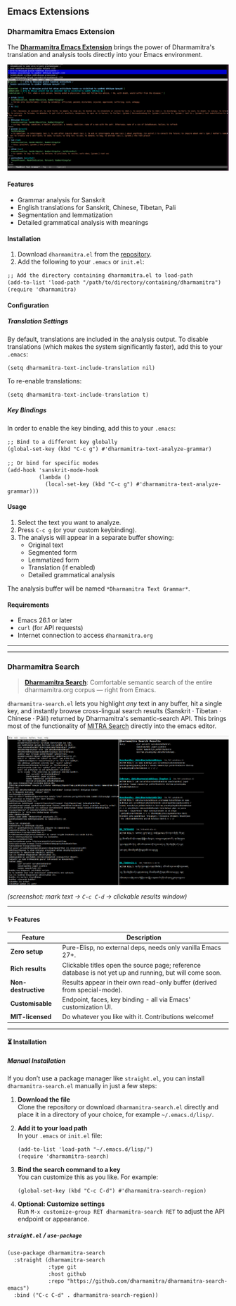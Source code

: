 ## Emacs Extensions

### Dharmamitra Emacs Extension

The **[Dharmamitra Emacs Extension](https://github.com/dharmamitra/dharmamitra-emacs)** brings the power of Dharmamitra's translation and analysis tools directly into your Emacs environment.

![Screenshot of Dharmamitra grammar analysis](https://github.com/dharmamitra/dharmamitra-emacs/raw/main/screenshot.png)

#### Features

*   Grammar analysis for Sanskrit
*   English translations for Sanskrit, Chinese, Tibetan, Pali
*   Segmentation and lemmatization
*   Detailed grammatical analysis with meanings

#### Installation

1.  Download `dharmamitra.el` from the [repository](https://github.com/dharmamitra/dharmamitra-emacs).
2.  Add the following to your `.emacs` or `init.el`:

```emacs-lisp
;; Add the directory containing dharmamitra.el to load-path
(add-to-list 'load-path "/path/to/directory/containing/dharmamitra")
(require 'dharmamitra)
```

#### Configuration

##### Translation Settings

By default, translations are included in the analysis output. To disable translations (which makes the system significantly faster), add this to your `.emacs`:

```emacs-lisp
(setq dharmamitra-text-include-translation nil)
```

To re-enable translations:

```emacs-lisp
(setq dharmamitra-text-include-translation t)
```

##### Key Bindings

In order to enable the key binding, add this to your `.emacs`:

```emacs-lisp
;; Bind to a different key globally
(global-set-key (kbd "C-c g") #'dharmamitra-text-analyze-grammar)

;; Or bind for specific modes
(add-hook 'sanskrit-mode-hook
          (lambda ()
            (local-set-key (kbd "C-c g") #'dharmamitra-text-analyze-grammar)))
```

#### Usage

1.  Select the text you want to analyze.
2.  Press `C-c g` (or your custom keybinding).
3.  The analysis will appear in a separate buffer showing:
    *   Original text
    *   Segmented form
    *   Lemmatized form
    *   Translation (if enabled)
    *   Detailed grammatical analysis

The analysis buffer will be named `*Dharmamitra Text Grammar*`.

#### Requirements

*   Emacs 26.1 or later
*   `curl` (for API requests)
*   Internet connection to access `dharmamitra.org`

---



---

### Dharmamitra Search

> **[Dharmamitra Search](https://github.com/dharmamitra/dharmamitra-search-emacs)**: Comfortable semantic search of the entire
> dharmamitra.org corpus — right from Emacs.

`dharmamitra-search.el` lets you highlight _any_ text in any buffer, hit a single key, and instantly browse cross-lingual search results (Sanskrit · Tibetan · Chinese · Pāli) returned by Dharmamitra's semantic-search API. This brings most of the functionality of [MITRA Search](https://dharmamitra.github.io/dharmamitra-guides/mitra_tools/search/) directly into the emacs editor. 

![Dharmamitra Search Demo](https://github.com/dharmamitra/dharmamitra-search-emacs/raw/main/screenshot.png)

_(screenshot: mark text → `C-c C-d` → clickable results window)_

---

#### ✨ Features

| Feature           | Description                                                                                              |
| ----------------- | -------------------------------------------------------------------------------------------------------- |
| **Zero setup**    | Pure-Elisp, no external deps, needs only vanilla Emacs 27+.                                              |
| **Rich results**  | Clickable titles open the source page; reference database is not yet up and running, but will come soon. |
| **Non-destructive**| Results appear in their own read-only buffer (derived from special-mode).                                |
| **Customisable**  | Endpoint, faces, key binding - all via Emacs' customization UI.                                          |
| **MIT-licensed**  | Do whatever you like with it. Contributions welcome!                                                     |

---

#### ⏳ Installation

##### Manual Installation 

If you don’t use a package manager like `straight.el`, you can install `dharmamitra-search.el` manually in just a few steps:

1.  **Download the file**  
    Clone the repository or download `dharmamitra-search.el` directly and place it in a directory of your choice, for example `~/.emacs.d/lisp/`.

2.  **Add it to your load path**  
    In your `.emacs` or `init.el` file:  
    ```emacs-lisp
    (add-to-list 'load-path "~/.emacs.d/lisp/")  
    (require 'dharmamitra-search)
    ```
3.  **Bind the search command to a key**  
    You can customize this as you like. For example:  
    ```emacs-lisp
    (global-set-key (kbd "C-c C-d") #'dharmamitra-search-region)
    ```
4.  **Optional: Customize settings**  
    Run `M-x customize-group RET dharmamitra-search RET` to adjust the API endpoint or appearance.

##### `straight.el` / `use-package` 

```emacs-lisp
(use-package dharmamitra-search
  :straight (dharmamitra-search
             :type git
             :host github
             :repo "https://github.com/dharmamitra/dharmamitra-search-emacs")
  :bind ("C-c C-d" . dharmamitra-search-region))
``` 